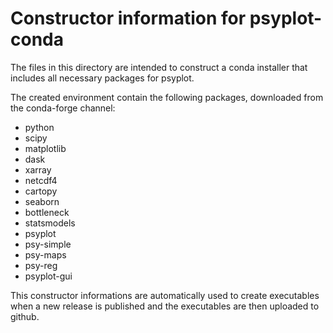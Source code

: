 Constructor information for psyplot-conda
=========================================

The files in this directory are intended to construct a conda installer that
includes all necessary packages for psyplot.

The created environment contain the following packages, downloaded from the
conda-forge channel:

- python
- scipy
- matplotlib
- dask
- xarray
- netcdf4
- cartopy
- seaborn
- bottleneck
- statsmodels
- psyplot
- psy-simple
- psy-maps
- psy-reg
- psyplot-gui

This constructor informations are automatically used to create executables when
a new release is published and the executables are then uploaded to github.
